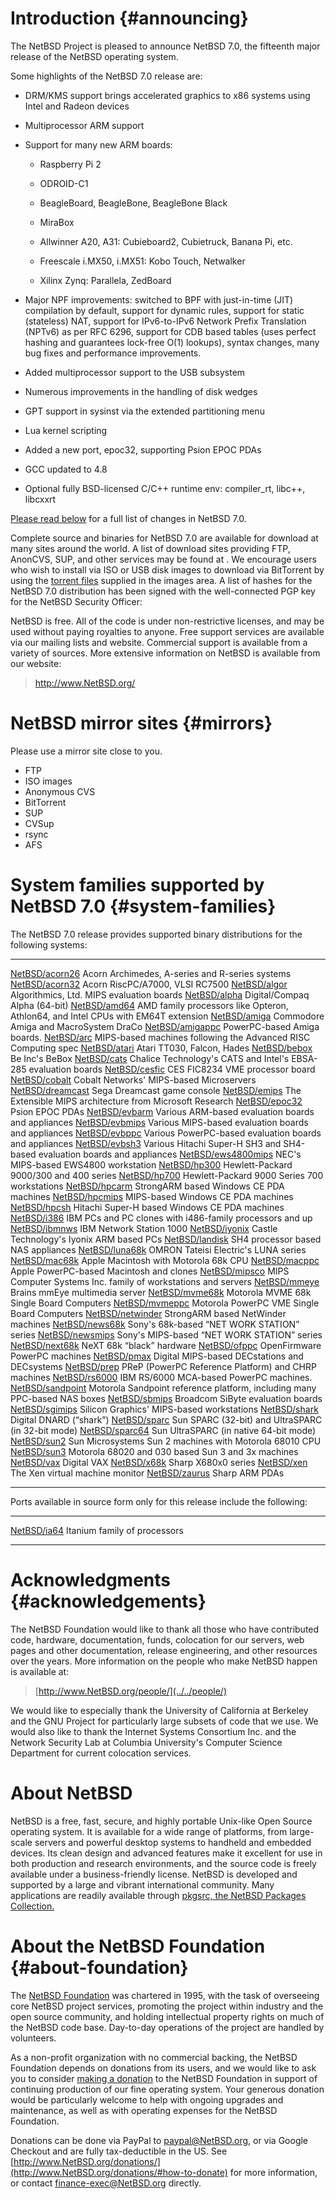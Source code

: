 Introduction {#announcing}
============

The NetBSD Project is pleased to announce NetBSD 7.0, the fifteenth
major release of the NetBSD operating system.

Some highlights of the NetBSD 7.0 release are:

-   DRM/KMS support brings accelerated graphics to x86 systems using
    Intel and Radeon devices

-   Multiprocessor ARM support

-   Support for many new ARM boards:

    -   Raspberry Pi 2

    -   ODROID-C1

    -   BeagleBoard, BeagleBone, BeagleBone Black

    -   MiraBox

    -   Allwinner A20, A31: Cubieboard2, Cubietruck, Banana Pi, etc.

    -   Freescale i.MX50, i.MX51: Kobo Touch, Netwalker

    -   Xilinx Zynq: Parallela, ZedBoard

-   Major NPF improvements: switched to BPF with just-in-time (JIT)
    compilation by default, support for dynamic rules, support for
    static (stateless) NAT, support for IPv6-to-IPv6 Network Prefix
    Translation (NPTv6) as per RFC 6296, support for CDB based tables
    (uses perfect hashing and guarantees lock-free O(1) lookups), syntax
    changes, many bug fixes and performance improvements.

-   Added multiprocessor support to the USB subsystem

-   Numerous improvements in the handling of disk wedges

-   GPT support in sysinst via the extended partitioning menu

-   Lua kernel scripting

-   Added a new port, epoc32, supporting Psion EPOC PDAs

-   GCC updated to 4.8

-   Optional fully BSD-licensed C/C++ runtime env: compiler\_rt, libc++,
    libcxxrt

[Please read below](#major-changes) for a full list of changes in NetBSD
7.0.

Complete source and binaries for NetBSD 7.0 are available for download
at many sites around the world. A list of download sites providing FTP,
AnonCVS, SUP, and other services may be found at
[](http://www.NetBSD.org/mirrors/). We encourage users who wish to
install via ISO or USB disk images to download via BitTorrent by using
the [torrent files](../../mirrors/torrents/) supplied in the images
area. A list of hashes for the NetBSD 7.0 distribution has been signed
with the well-connected PGP key for the NetBSD Security Officer:
[](http://ftp.NetBSD.org/pub/NetBSD/security/hashes/NetBSD-7.0_hashes.asc)

NetBSD is free. All of the code is under non-restrictive licenses, and
may be used without paying royalties to anyone. Free support services
are available via our mailing lists and website. Commercial support is
available from a variety of sources. More extensive information on
NetBSD is available from our website:

> <http://www.NetBSD.org/>

NetBSD mirror sites {#mirrors}
===================

Please use a mirror site close to you.

-   FTP
-   ISO images
-   Anonymous CVS
-   BitTorrent
-   SUP
-   CVSup
-   rsync
-   AFS

System families supported by NetBSD 7.0 {#system-families}
=======================================

The NetBSD 7.0 release provides supported binary distributions for the
following systems:

  ------------------------------------------------ -----------------------------------------------------------------------------------
  [NetBSD/acorn26](../../ports/acorn26/)           Acorn Archimedes, A-series and R-series systems
  [NetBSD/acorn32](../../ports/acorn32/)           Acorn RiscPC/A7000, VLSI RC7500
  [NetBSD/algor](../../ports/algor/)               Algorithmics, Ltd. MIPS evaluation boards
  [NetBSD/alpha](../../ports/alpha/)               Digital/Compaq Alpha (64-bit)
  [NetBSD/amd64](../../ports/amd64/)               AMD family processors like Opteron, Athlon64, and Intel CPUs with EM64T extension
  [NetBSD/amiga](../../ports/amiga/)               Commodore Amiga and MacroSystem DraCo
  [NetBSD/amigappc](../../ports/amigappc/)         PowerPC-based Amiga boards.
  [NetBSD/arc](../../ports/arc/)                   MIPS-based machines following the Advanced RISC Computing spec
  [NetBSD/atari](../../ports/atari/)               Atari TT030, Falcon, Hades
  [NetBSD/bebox](../../ports/bebox/)               Be Inc's BeBox
  [NetBSD/cats](../../ports/cats/)                 Chalice Technology's CATS and Intel's EBSA-285 evaluation boards
  [NetBSD/cesfic](../../ports/cesfic/)             CES FIC8234 VME processor board
  [NetBSD/cobalt](../../ports/cobalt/)             Cobalt Networks' MIPS-based Microservers
  [NetBSD/dreamcast](../../ports/dreamcast/)       Sega Dreamcast game console
  [NetBSD/emips](../../ports/emips/)               The Extensible MIPS architecture from Microsoft Research
  [NetBSD/epoc32](../../ports/epoc32/)             Psion EPOC PDAs
  [NetBSD/evbarm](../../ports/evbarm/)             Various ARM-based evaluation boards and appliances
  [NetBSD/evbmips](../../ports/evbmips/)           Various MIPS-based evaluation boards and appliances
  [NetBSD/evbppc](../../ports/evbppc/)             Various PowerPC-based evaluation boards and appliances
  [NetBSD/evbsh3](../../ports/evbsh3/)             Various Hitachi Super-H SH3 and SH4-based evaluation boards and appliances
  [NetBSD/ews4800mips](../../ports/ews4800mips/)   NEC's MIPS-based EWS4800 workstation
  [NetBSD/hp300](../../ports/hp300/)               Hewlett-Packard 9000/300 and 400 series
  [NetBSD/hp700](../../ports/hp700/)               Hewlett-Packard 9000 Series 700 workstations
  [NetBSD/hpcarm](../../ports/hpcarm/)             StrongARM based Windows CE PDA machines
  [NetBSD/hpcmips](../../ports/hpcmips/)           MIPS-based Windows CE PDA machines
  [NetBSD/hpcsh](../../ports/hpcsh/)               Hitachi Super-H based Windows CE PDA machines
  [NetBSD/i386](../../ports/i386/)                 IBM PCs and PC clones with i486-family processors and up
  [NetBSD/ibmnws](../../ports/ibmnws/)             IBM Network Station 1000
  [NetBSD/iyonix](../../ports/iyonix/)             Castle Technology's Iyonix ARM based PCs
  [NetBSD/landisk](../../ports/landisk/)           SH4 processor based NAS appliances
  [NetBSD/luna68k](../../ports/luna68k/)           OMRON Tateisi Electric's LUNA series
  [NetBSD/mac68k](../../ports/mac68k/)             Apple Macintosh with Motorola 68k CPU
  [NetBSD/macppc](../../ports/macppc/)             Apple PowerPC-based Macintosh and clones
  [NetBSD/mipsco](../../ports/mipsco/)             MIPS Computer Systems Inc. family of workstations and servers
  [NetBSD/mmeye](../../ports/mmeye/)               Brains mmEye multimedia server
  [NetBSD/mvme68k](../../ports/mvme68k/)           Motorola MVME 68k Single Board Computers
  [NetBSD/mvmeppc](../../ports/mvmeppc/)           Motorola PowerPC VME Single Board Computers
  [NetBSD/netwinder](../../ports/netwinder/)       StrongARM based NetWinder machines
  [NetBSD/news68k](../../ports/news68k/)           Sony's 68k-based “NET WORK STATION” series
  [NetBSD/newsmips](../../ports/newsmips/)         Sony's MIPS-based “NET WORK STATION” series
  [NetBSD/next68k](../../ports/next68k/)           NeXT 68k “black” hardware
  [NetBSD/ofppc](../../ports/ofppc/)               OpenFirmware PowerPC machines
  [NetBSD/pmax](../../ports/pmax/)                 Digital MIPS-based DECstations and DECsystems
  [NetBSD/prep](../../ports/prep/)                 PReP (PowerPC Reference Platform) and CHRP machines
  [NetBSD/rs6000](../../ports/rs6000/)             IBM RS/6000 MCA-based PowerPC machines.
  [NetBSD/sandpoint](../../ports/sandpoint/)       Motorola Sandpoint reference platform, including many PPC-based NAS boxes
  [NetBSD/sbmips](../../ports/sbmips/)             Broadcom SiByte evaluation boards
  [NetBSD/sgimips](../../ports/sgimips/)           Silicon Graphics' MIPS-based workstations
  [NetBSD/shark](../../ports/shark/)               Digital DNARD (“shark”)
  [NetBSD/sparc](../../ports/sparc/)               Sun SPARC (32-bit) and UltraSPARC (in 32-bit mode)
  [NetBSD/sparc64](../../ports/sparc64/)           Sun UltraSPARC (in native 64-bit mode)
  [NetBSD/sun2](../../ports/sun2/)                 Sun Microsystems Sun 2 machines with Motorola 68010 CPU
  [NetBSD/sun3](../../ports/sun3/)                 Motorola 68020 and 030 based Sun 3 and 3x machines
  [NetBSD/vax](../../ports/vax/)                   Digital VAX
  [NetBSD/x68k](../../ports/x68k/)                 Sharp X680x0 series
  [NetBSD/xen](../../ports/xen/)                   The Xen virtual machine monitor
  [NetBSD/zaurus](../../ports/zaurus/)             Sharp ARM PDAs
  ------------------------------------------------ -----------------------------------------------------------------------------------

Ports available in source form only for this release include the
following:

  ---------------------------------- ------------------------------
  [NetBSD/ia64](../../ports/ia64/)   Itanium family of processors
  ---------------------------------- ------------------------------

Acknowledgments {#acknowledgements}
===============

The NetBSD Foundation would like to thank all those who have contributed
code, hardware, documentation, funds, colocation for our servers, web
pages and other documentation, release engineering, and other resources
over the years. More information on the people who make NetBSD happen is
available at:

> [http://www.NetBSD.org/people/](../../people/)

We would like to especially thank the University of California at
Berkeley and the GNU Project for particularly large subsets of code that
we use. We would also like to thank the Internet Systems Consortium Inc.
and the Network Security Lab at Columbia University's Computer Science
Department for current colocation services.

About NetBSD
============

NetBSD is a free, fast, secure, and highly portable Unix-like Open
Source operating system. It is available for a wide range of platforms,
from large-scale servers and powerful desktop systems to handheld and
embedded devices. Its clean design and advanced features make it
excellent for use in both production and research environments, and the
source code is freely available under a business-friendly license.
NetBSD is developed and supported by a large and vibrant international
community. Many applications are readily available through [pkgsrc, the
NetBSD Packages Collection.](http://pkgsrc.org)

About the NetBSD Foundation {#about-foundation}
===========================

The [NetBSD Foundation](../../foundation/) was chartered in 1995, with
the task of overseeing core NetBSD project services, promoting the
project within industry and the open source community, and holding
intellectual property rights on much of the NetBSD code base. Day-to-day
operations of the project are handled by volunteers.

As a non-profit organization with no commercial backing, the NetBSD
Foundation depends on donations from its users, and we would like to ask
you to consider [making a donation](../../donations/) to the NetBSD
Foundation in support of continuing production of our fine operating
system. Your generous donation would be particularly welcome to help
with ongoing upgrades and maintenance, as well as with operating
expenses for the NetBSD Foundation.

Donations can be done via PayPal to <paypal@NetBSD.org>, or via Google
Checkout and are fully tax-deductible in the US. See
[http://www.NetBSD.org/donations/](http://www.NetBSD.org/donations/#how-to-donate)
for more information, or contact <finance-exec@NetBSD.org> directly.
